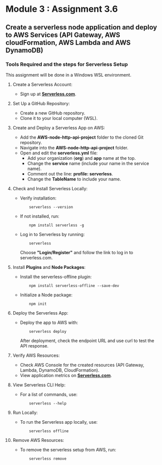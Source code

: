 # Module 3 : Assignment 3.6

## Create a serverless node application and deploy to AWS Services (API Gateway, AWS cloudFormation, AWS Lambda and AWS DynamoDB)

### Tools Required and the steps for Serverless Setup
This assignment will be done in a Windows WSL environment.
1. Create a Serverless Account:
    - Sign up at **[Serverless.com](https://www.serverless.com)**.

2. Set Up a GitHub Repository:
    - Create a new GitHub repository.
    - Clone it to your local computer (WSL).

3. Create and Deploy a Serverless App on AWS:
    - Add the **AWS-node-http-api-project** folder to the cloned Git repository.
    - Navigate into the **AWS-node-http-api-project** folder.
    - Open and edit the **serverless.yml** file:
       - Add your organization (**org**) and **app** name at the top.
       - Change the **service** name (include your name in the service name).
       - Comment out the line: **profile: serverless**.
       - Change the **TableName** to include your name.

4. Check and Install Serverless Locally:
    - Verify installation:
      ```
          serverless --version
      ```
    - If not installed, run:
      ```
          npm install serverless -g
      ```
    - Log in to Serverless by running:
      ```
          serverless
      ```
      Choose **"Login/Register"** and follow the link to log in to serverless.com.

5. Install **Plugins** and **Node Packages**:
    - Install the serverless-offline plugin:
      ```
          npm install serverless-offline --save-dev
      ```
    - Initialize a Node package:
      ```
          npm init
      ```
6. Deploy the Serverless App:
    - Deploy the app to AWS with:
      ```
          serverless deploy
      ```
      After deployment, check the endpoint URL and use curl to test the API response.

7. Verify AWS Resources:
    - Check AWS Console for the created resources (API Gateway, Lambda, DynamoDB, CloudFormation).
    - View application metrics on **[Serverless.com](https://www.serverless.com)**.

8. View Serverless CLI Help:
    - For a list of commands, use:
      ```
          serverless --help
      ```
9. Run Locally:
    - To run the Serverless app locally, use:
      ```
          serverless offline
      ```
10. Remove AWS Resources:
    - To remove the serverless setup from AWS, run:
      ```
          serverless remove
      ```
